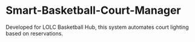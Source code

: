 # Smart-Basketball-Court-Manager
Developed for LOLC Basketball Hub, this system automates court lighting based on reservations.
